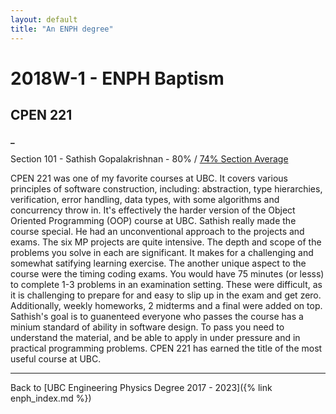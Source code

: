 ```yaml
---
layout: default
title: "An ENPH degree"
---
```


# 2018W-1 - ENPH Baptism



## CPEN 221
**_**

Section 101 - Sathish Gopalakrishnan - 80% / [74% Section Average](https://ubcgrades.com/#UBCV-2018W-CPEN-221-101)

CPEN 221 was one of my favorite courses at UBC. It covers various principles of software construction, including: abstraction, type hierarchies, verification, error handling, data types, with some algorithms and concurrency throw in. It's effectively the harder version of the Object Oriented Programming (OOP) course at UBC. Sathish really made the course special. He had an unconventional approach to the projects and exams. The six MP projects are quite intensive. The depth and scope of the problems you solve in each are significant. It makes for a challenging and somewhat satifying learning exercise. The another unique aspect to the course were the timing coding exams. You would have 75 minutes (or lesss) to complete 1-3 problems in an examination setting. These were difficult, as it is challenging to prepare for and easy to slip up in the exam and get zero. Additionally, weekly homeworks, 2 midterms and a final were added on top. Sathish's goal is to guanenteed everyone who passes the course has a minium standard of ability in software design. To pass you need to understand the material, and be able to apply in under pressure and in practical programming problems. CPEN 221 has earned the title of the most useful course at UBC. 


---

Back to [UBC Engineering Physics Degree 2017 - 2023]({% link enph_index.md %})